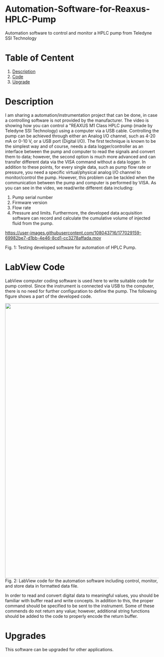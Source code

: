 # Automation-Software-for-Reaxus-HPLC-Pump
Automation software to control and monitor a HPLC pump from Teledyne SSI Technology
# Table of Centent
1. [Description](#1)
2. [Code](#2)
3. [Upgrade](#3) 

<a name="1"></a>
# Description
I am sharing a automation/instrumentation project that can be done, in case a controlling software is not provided by the manufacturer. The video is showing how you can control a "REAXUS M1 Class HPLC pump (made by Teledyne SSI Technology) using a computer via a USB cable. Controlling the pump can be achieved through either an Analog I/O channel, such as 4-20 mA or 0-10 V, or a USB port (Digital I/O). The first technique is known to be the simplest way and of course, needs a data logger/controller as an interface between the pump and computer to read the signals and convert them to data; however, the second option is much more advanced and can transfer different data via the VISA command without a data logger. In addition to these points, for every single data, such as pump flow rate or pressure, you need a specific virtual/physical analog I/O channel to monitor/control the pump. However, this problem can be tackled when the communication between the pump and computer is performed by VISA.
As you can see in the video, we read/write different data including:
1. Pump serial number
2. Firmware version
3. Flow rate
4. Pressure and limits.
Furthermore, the developed data acquisition software can record and calculate the cumulative volume of injected fluid from the pump. 

https://user-images.githubusercontent.com/108043716/177029159-69982be7-d1bb-4e46-8cd1-cc3278affada.mov

Fig. 1: Testing developed software for automation of HPLC Pump.
<a name="2"></a>
# LabView Code
LabView computer coding software is used here to write suitable code for pump control. Since the instrument is connected via USB to the computer, there is no need for further configuration to define the pump. The following figure shows a part of the developed code.

<img src="https://user-images.githubusercontent.com/108043716/177029063-94d9abe3-f0cf-40d3-a0e6-abc7f6dd3895.png" width="900" />
Fig. 2: LabView code for the automation software including control, monitor, and store data in formatted data file. 

In order to read and convert digital data to meaningful values, you should be familiar with buffer read and write concepts. In addition to this, the proper command should be specified to be sent to the instrument. Some of these commends do not return any value; however, additional string functions should be added to the code to properly encode the return buffer.
<a name="3"></a>
# Upgrades
This software can be upgraded for other applications.

